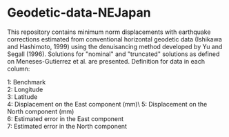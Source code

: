 # Geodetic-data-NEJapan
This repository contains minimum norm displacements with earthquake corrections estimated from conventional horizontal geodetic data (Ishikawa and Hashimoto, 1999) using the denuisancing method developed by Yu and Segall (1996). Solutions for "nominal" and "truncated" solutions as defined on Meneses-Gutierrez et al.  are presented.
Definition for data in each column:

1: Benchmark\
2: Longitude\
3: Latitude\
4: Displacement on the East component (mm)\ 
5: Displacement on the North component (mm)\
6: Estimated error in the East component\
7: Estimated error in the North component
